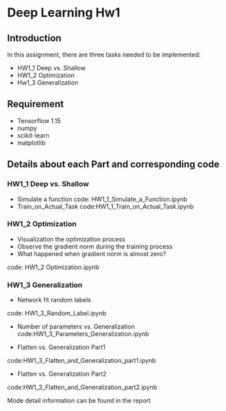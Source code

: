 # Deep Learning Hw1

## Introduction
In this assignment, there are three tasks needed to be implemented:
* HW1_1 Deep vs. Shallow
* HW1_2 Optimization
* Hw1_3 Generalization


## Requirement
* Tensorflow 1.15
* numpy
* scikit-learn
* matplotlib

## Details about each Part and corresponding code
### HW1_1 Deep vs. Shallow
* Simulate a function
  code: HW1_1_Simulate_a_Function.ipynb
* Train_on_Actual_Task
  code:HW1_1_Train_on_Actual_Task.ipynb

### HW1_2 Optimization
* Visualization the optimization process
* Observe the gradient norm during the training process
* What happened when gradient norm is almost zero?

code: HW1_2 Optimization.ipynb

### HW1_3 Generalization
* Network fit random labels

code: HW1_3_Random_Label.ipynb

* Number of parameters vs. Generalization
code:HW1_3_Parameters_Generalization.ipynb

* Flatten vs. Generalization Part1

code:HW1_3_Flatten_and_Generalization_part1.ipynb

* Flatten vs. Generalization Part2

code:HW1_3_Flatten_and_Generalization_part2.ipynb


Mode detail information can be found in the report
